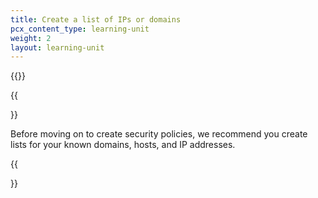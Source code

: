 ```yaml
---
title: Create a list of IPs or domains
pcx_content_type: learning-unit
weight: 2
layout: learning-unit
---
```


{{<render file="zero-trust/_create-list.md">}}

{{<Aside type="note" header="Create lists in advance">}}

Before moving on to create security policies, we recommend you create lists for your known domains, hosts, and IP addresses.

{{</Aside>}}
